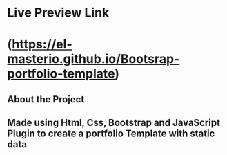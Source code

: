 # Live Preview Link

# (https://el-masterio.github.io/Bootsrap-portfolio-template)


## About the Project

## Made using Html, Css, Bootstrap and JavaScript Plugin to create a portfolio Template with static data 

